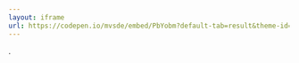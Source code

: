 ```yaml
---
layout: iframe
url: https://codepen.io/mvsde/embed/PbYobm?default-tab=result&theme-id=light
---
```


.

<!--
* Of course it is a todo app
* It even stores entries in local storage
* A bit buggy
-->
